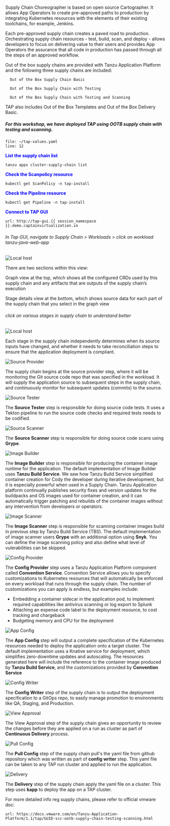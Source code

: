 Supply Chain Choreographer is based on open source Cartographer. It allows App Operators to create pre-approved paths to production by integrating Kubernetes resources with the elements of their existing toolchains, for example, Jenkins.

Each pre-approved supply chain creates a paved road to production. Orchestrating supply chain resources - test, build, scan, and deploy - allows developers to focus on delivering value to their users and provides App Operators the assurance that all code in production has passed through all the steps of an approved workflow.

Out of the box supply chains are provided with Tanzu Application Platform and the following three supply chains are included: 

      Out of the Box Supply Chain Basic
      
      Out of the Box Supply Chain with Testing
      
      Out of the Box Supply Chain with Testing and Scanning
      
TAP also includes Out of the Box Templates and Out of the Box Delivery Basic. 

##### For this workshop, we have deployed TAP using OOTB supply chain with testing and scanning. 

```editor:open-file
file: ~/tap-values.yaml
line: 12
```

<p style="color:blue"><strong> List the supply chain list </strong></p>

```execute
tanzu apps cluster-supply-chain list
```

<p style="color:blue"><strong> Check the Scanpolicy resource </strong></p>

```execute
kubectl get ScanPolicy -n tap-install
```

<p style="color:blue"><strong> Check the Pipeline resource </strong></p>

```execute
kubectl get Pipeline -n tap-install
```

<p style="color:blue"><strong> Connect to TAP GUI </strong></p>

```dashboard:open-url
url: http://tap-gui.{{ session_namespace }}.demo.captainvirtualization.in
```

###### In Tap GUI, navigate to Supply Chain > Workloads > click on workload tanzu-java-web-app

![Local host](images/supply-1.png)

There are two sections within this view:

Graph view at the top, which shows all the configured CRDs used by this supply chain and any artifacts that are outputs of the supply chain’s execution

Stage details view at the bottom, which shows source data for each part of the supply chain that you select in the graph view

###### click on various stages in supply chain to understand better

![Local host](images/supply-2.png)

Each stage in the supply chain independently determines when its source inputs have changed, and whether it needs to take reconciliation steps to ensure that the application deployment is compliant.

![Source Provider](images/scc-source-provider.png)

The supply chain begins at the source provider step, where it will be monitoring the Git source code repo that was specified in the workload. It will supply the application source to subsequent steps in the supply chain, and continuously monitor for subsequent updates (commits) to the source.

![Source Tester](images/scc-source-tester.png)

The **Source Tester** step is responsible for doing source code tests. It uses a Tekton pipeline to run the source code checks and required tests needs to be codified. 

![Source Scanner](images/scc-source-scanner.png)

The **Source Scanner** step is responsible for doing source code scans using **Grype**.

![Image Builder](images/scc-image-builder.png)

The **Image Builder** step is responsible for producing the container image runtime for the application. The default implementation of Image Builder uses **Tanzu Build Service**. We saw how Tanzu Build Service simplified container creation for Cody the developer during iterative development, but it is especially powerful when used in a Supply Chain. Tanzu Application platform continually publishes security fixes and version updates for the buildpacks and OS images used for container creation, and it can automatically trigger patching and rebuilds of the container images without any intervention from developers or operators.

![Image Scanner](images/scc-image-scanner.png)

The **Image Scanner** step is responsible for scanning container images build in previous step by Tanzu Build Service (TBS). The default implementation of image scanner users **Grype** with an additional option using **Snyk**. You can define the image scanning policy and also define what level of vulerabilities can be skipped.

![Config Provider](images/scc-config-provider.png)

The **Config Provider** step uses a Tanzu Application Platform component called **Convention Service**. Convention Service allows you to specify customizations to Kubernetes resources that will automatically be enforced on every workload that runs through the supply chain. The number of customizations you can apply is endless, but examples include:
* Embedding a container sidecar in the application pod, to implement required capabilities like antivirus scanning or log export to Splunk
* Attaching an expense code label to the deployment resource, to cost tracking and chargeback
* Budgeting memory and CPU for the deployment

![App Config](images/scc-app-config.png)

The **App Config** step will output a complete specification of the Kubernetes resources needed to deploy the application onto a target cluster. The default implementation uses a Knative service for deployment, which simplifies zero-downtime updates and autoscaling. The resources generated here will include the reference to the container image produced by **Tanzu Build Service**, and the customizations provided by **Convention Service**

![Config Writer](images/scc-config-writer.png)

The **Config Writer** step of the supply chain is to output the deployment specification to a GitOps repo, to easily manage promotion to environments like QA, Staging, and Production.


![View Approval](images/scc-app-view-approval.png)

The View Approval step of the supply chain gives an opportunity to review the changes before they are applied on a run as cluster as part of **Continuous Delivery** process.

![Pull Config](images/scc-app-pull-config.png)

The **Pull Config** step of the supply chain pull's the yaml file from github repository which was written as part of **config writer** step. This yaml file can be taken to any TAP run cluster and applied to run the application.


![Delivery](images/scc-app-delivery.png)

The **Delivery** step of the supply chain apply the yaml file on a cluster. This step uses **kapp** to deploy the app on a TAP cluster.


For more detailed info reg supply chains, please refer to official vmware doc: 

```dashboard:open-url
url: https://docs.vmware.com/en/Tanzu-Application-Platform/1.1/tap/GUID-scc-ootb-supply-chain-testing-scanning.html
```
